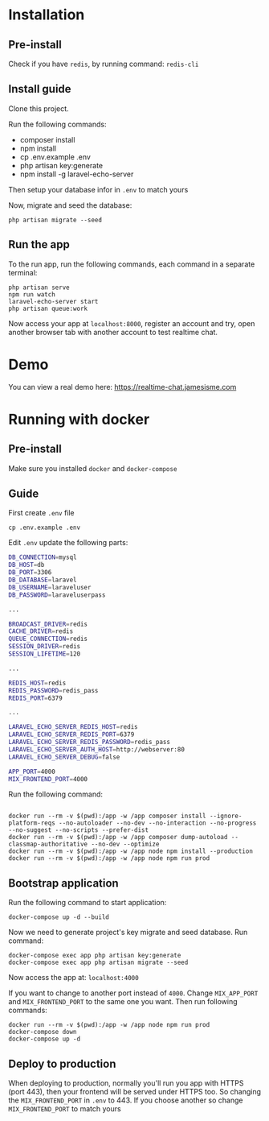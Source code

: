 # Installation
## Pre-install
Check if you have `redis`, by running command: `redis-cli`
## Install guide
Clone this project.

Run the following commands:
- composer install
- npm install
- cp .env.example .env
- php artisan key:generate
- npm install -g laravel-echo-server

Then setup your database infor in `.env` to match yours

Now, migrate and seed the database:
```
php artisan migrate --seed
```
## Run the app
To the run app, run the following commands, each command in a separate terminal:
```
php artisan serve
npm run watch
laravel-echo-server start
php artisan queue:work
```

Now access your app at `localhost:8000`, register an account and try, open another browser tab with another account to test realtime chat.

# Demo
You can view a real demo here: https://realtime-chat.jamesisme.com

# Running with docker
## Pre-install
Make sure you installed `docker` and `docker-compose`
## Guide
First create `.env` file
```
cp .env.example .env
```
Edit `.env` update the following parts:
```bash
DB_CONNECTION=mysql
DB_HOST=db
DB_PORT=3306
DB_DATABASE=laravel
DB_USERNAME=laraveluser
DB_PASSWORD=laraveluserpass

...

BROADCAST_DRIVER=redis
CACHE_DRIVER=redis
QUEUE_CONNECTION=redis
SESSION_DRIVER=redis
SESSION_LIFETIME=120

...

REDIS_HOST=redis
REDIS_PASSWORD=redis_pass
REDIS_PORT=6379

...

LARAVEL_ECHO_SERVER_REDIS_HOST=redis
LARAVEL_ECHO_SERVER_REDIS_PORT=6379
LARAVEL_ECHO_SERVER_REDIS_PASSWORD=redis_pass
LARAVEL_ECHO_SERVER_AUTH_HOST=http://webserver:80
LARAVEL_ECHO_SERVER_DEBUG=false

APP_PORT=4000
MIX_FRONTEND_PORT=4000
```

Run the following command:
```

docker run --rm -v $(pwd):/app -w /app composer install --ignore-platform-reqs --no-autoloader --no-dev --no-interaction --no-progress --no-suggest --no-scripts --prefer-dist
docker run --rm -v $(pwd):/app -w /app composer dump-autoload --classmap-authoritative --no-dev --optimize
docker run --rm -v $(pwd):/app -w /app node npm install --production
docker run --rm -v $(pwd):/app -w /app node npm run prod
```

## Bootstrap application

Run the following command to start application:
```
docker-compose up -d --build
```
Now we need to generate project's key migrate and seed database. Run command:
```
docker-compose exec app php artisan key:generate
docker-compose exec app php artisan migrate --seed
```

Now access the app at: `localhost:4000`

If you want to change to another port instead of `4000`. Change `MIX_APP_PORT` and `MIX_FRONTEND_PORT` to the same one you want. Then run following commands:
```
docker run --rm -v $(pwd):/app -w /app node npm run prod
docker-compose down
docker-compose up -d
```

## Deploy to production
When deploying to production, normally you'll run you app with HTTPS (port 443), then your frontend will be served under HTTPS too. So changing the `MIX_FRONTEND_PORT` in `.env` to 443. If you choose another so change `MIX_FRONTEND_PORT` to match yours